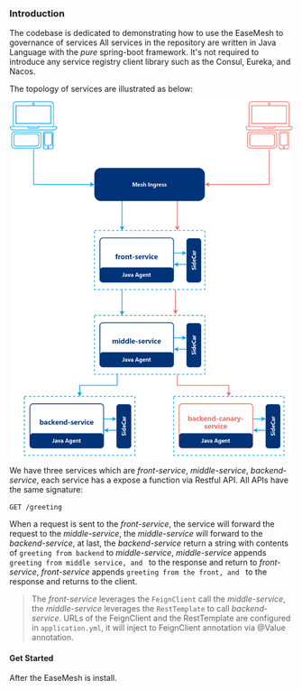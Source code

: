 ### Introduction

The codebase is dedicated to demonstrating how to use the EaseMesh to governance of services
All services in the repository are written in Java Language with the *pure* spring-boot framework. It's not required to introduce any service registry client library such as the Consul, Eureka, and Nacos.

The topology of services are illustrated as below:

![service topology](./docs/springboot-service-topology.png)

We have three services which are *front-service*, *middle-service*, *backend-service*, each service has a expose a function via Restful API. All APIs have the same signature:

```
GET /greeting
```

When a request is sent to the *front-service*, the service will forward the request to the *middle-service*, the *middle-service* will forward to the *backend-service*, at last, the *backend-service* return a string with contents of `greeting from backend` to *middle-service*, *middle-service* appends `greeting from middle service, and ` to the response and return to *front-service*, *front-service* appends `greeting from the front, and ` to the response and returns to the client.

> The *front-service* leverages the `FeignClient` call the *middle-service*, the *middle-service* leverages the `RestTemplate` to call *backend-service*. URLs of the FeignClient and the RestTemplate are configured in `application.yml`, it will inject to FeignClient annotation via @Value annotation. 


#### Get Started

After the EaseMesh is install.